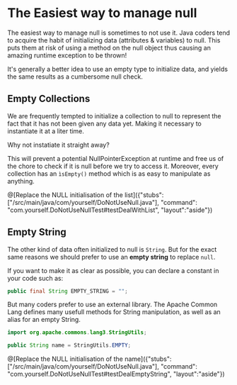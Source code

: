 # The Easiest way to manage null

The easiest way to manage null is sometimes to not use it. 
Java coders tend to acquire the habit of initializing data (attributes & variables) to null.
This puts them at risk of using a method on the null object thus causing an amazing runtime exception to be thrown!

It's generally a better idea to use an empty type to initialize data, and yields the same results as a cumbersome null check.


## Empty Collections
We are frequently tempted to initialize a collection to null to represent the fact that it has not been given any data yet. Making it necessary to instantiate it at a liter time.

Why not instatiate it straight away?

This will prevent a potential NullPointerException at runtime and free us of the chore to check if it is null before we try to access it. Moreover, every collection has an `ìsEmpty()` method which is as easy to manipulate as anything.

@[Replace the NULL initialisation of the list]({"stubs": ["/src/main/java/com/yourself/DoNotUseNull.java"], "command": "com.yourself.DoNotUseNullTest#testDealWithList", "layout":"aside"})

## Empty String

The other kind of data often initialized to null is `String`.
But for the exact same reasons we should prefer to use an **empty string** to replace `null`.

If you want to make it as clear as possible, you can declare a constant in your code such as:
```Java
public final String EMPTY_STRING = "";
```
But many coders prefer to use an external library. The Apache Common Lang defines many usefull methods for String manipulation, as well as an alias for an empty String.

```Java
import org.apache.commons.lang3.StringUtils;

public String name = StringUtils.EMPTY;
```

@[Replace the NULL initialisation of the name]({"stubs": ["/src/main/java/com/yourself/DoNotUseNull.java"], "command": "com.yourself.DoNotUseNullTest#testDealEmptyString", "layout":"aside"})
